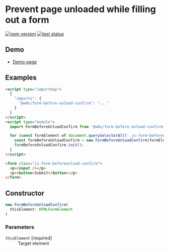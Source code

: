 # Prevent page unloaded while filling out a form

[![npm version](https://badge.fury.io/js/%40saekitominaga%2Fhtmlformelement-before-unload-confirm.svg)](https://www.npmjs.com/package/@saekitominaga/htmlformelement-before-unload-confirm)
[![test status](https://github.com/SaekiTominaga/frontend/actions/workflows/form-before-unload-confirm-test.yml/badge.svg)](https://github.com/SaekiTominaga/frontend/actions/workflows/form-before-unload-confirm-test.yml)

## Demo

- [Demo page](https://saekitominaga.github.io/frontend/packages/form-before-unload-confirm/demo/)

## Examples

```HTML
<script type="importmap">
  {
    "imports": {
      "@w0s/form-before-unload-confirm": "..."
    }
  }
</script>
<script type="module">
  import FormBeforeUnloadConfirm from '@w0s/form-before-unload-confirm';

  for (const formElement of document.querySelectorAll('.js-form-beforeunload-confirm')) {
    const formBeforeUnloadConfirm = new FormBeforeUnloadConfirm(formElement);
    formBeforeUnloadConfirm.init();
  }
</script>

<form class="js-form-beforeunload-confirm">
  <p><input /></p>
  <p><button>Submit</button></p>
</form>
```

## Constructor

```TypeScript
new FormBeforeUnloadConfirm(
  thisElement: HTMLFormElement
)
```

### Parameters

<dl>
<dt><code>thisElement</code> [required]</dt>
<dd>Target element</dd>
</dl>
